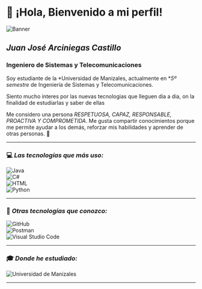 # 👋 ¡Hola, Bienvenido a mi perfil!  

![Banner](https://mi-imagen-enlace.com/banner.png)  

## *Juan José Arciniegas Castillo*  
### Ingeniero de Sistemas y Telecomunicaciones  

Soy estudiante de la *Universidad de Manizales, actualmente en **5º semestre* de Ingeniería de Sistemas y Telecomunicaciones.  

Siento mucho interes por las nuevas tecnologias que lleguen dia a dia, on la finalidad de estudiarlas y saber de ellas 

Me considero una persona *RESPETUOSA, CAPAZ, RESPONSABLE, PROACTIVA Y COMPROMETIDA*. Me gusta compartir conocimientos porque me permite ayudar a los demás, reforzar mis habilidades y aprender de otras personas. 🚀  





---

### 💻 *Las tecnologías que más uso:*  
![Java](https://img.shields.io/badge/Java-007396?style=flat&logo=java&logoColor=white)  
![C#](https://img.shields.io/badge/C%23-239120?style=flat&logo=c-sharp&logoColor=white)  
![HTML](https://img.shields.io/badge/HTML5-E34F26?style=flat&logo=html5&logoColor=white)  
![Python](https://img.shields.io/badge/Python-3776AB?style=flat&logo=python&logoColor=white)  

---

### 🚀 *Otras tecnologías que conozco:*  
![GitHub](https://img.shields.io/badge/GitHub-181717?style=flat&logo=github&logoColor=white)  
![Postman](https://img.shields.io/badge/Postman-FF6C37?style=flat&logo=postman&logoColor=white)  
![Visual Studio Code](https://img.shields.io/badge/VS_Code-007ACC?style=flat&logo=visual-studio-code&logoColor=white)  

---

### 🎓 *Donde he estudiado:*  
![Universidad de Manizales](https://img.shields.io/badge/Universidad_de_Manizales-Blue?style=flat&logo=google-scholar&logoColor=white)  

---

